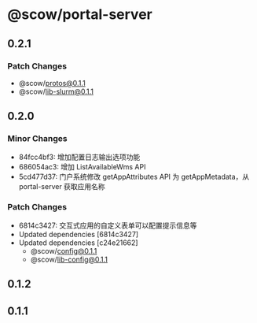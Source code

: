 # @scow/portal-server

## 0.2.1

### Patch Changes

- @scow/protos@0.1.1
- @scow/lib-slurm@0.1.1

## 0.2.0

### Minor Changes

- 84fcc4bf3: 增加配置日志输出选项功能
- 686054ac3: 增加 ListAvailableWms API
- 5cd477d37: 门户系统修改 getAppAttributes API 为 getAppMetadata，从 portal-server 获取应用名称

### Patch Changes

- 6814c3427: 交互式应用的自定义表单可以配置提示信息等
- Updated dependencies [6814c3427]
- Updated dependencies [c24e21662]
  - @scow/config@0.1.1
  - @scow/lib-config@0.1.1

## 0.1.2

## 0.1.1
